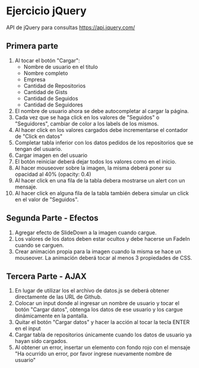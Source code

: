 # Ejercicio jQuery

API de jQuery para consultas https://api.jquery.com/

## Primera parte
1. Al tocar el botón "Cargar":
    - Nombre de usuario en el titulo
    - Nombre completo
    - Empresa
    - Cantidad de Repositorios
    - Cantidad de Gists
    - Cantidad de Seguidos
    - Cantidad de Seguidores
2. El nombre de usuario ahora se debe autocompletar al cargar la página.
3. Cada vez que se haga click en los valores de "Seguidos" o "Seguidores", cambiar de color a los labels de los mismos.
4. Al hacer click en los valores cargados debe incrementarse el contador de "Click en datos"
5. Completar tabla inferior con los datos pedidos de los repositorios que se tengan del usuario.
6. Cargar imagen en del usuario
7. El botón reiniciar deberá dejar todos los valores como en el inicio.
8. Al hacer mouseover sobre la imagen, la misma deberá poner su opacidad al 40% (opacity: 0.4)
9. Al hacer click en una fila de la tabla debera mostrarse un alert con un mensaje.
10. Al hacer click en alguna fila de la tabla también debera simular un click en el valor de "Seguidos".

## Segunda Parte - Efectos
1. Agregar efecto de SlideDown a la imagen cuando cargue.
2. Los valores de los datos deben estar ocultos y debe hacerse un FadeIn cuando se carguen.
3. Crear animación propia para la imagen cuando la misma se hace un mouseover. La animación deberá tocar al menos 3 propiedades de CSS.

## Tercera Parte - AJAX
1. En lugar de utilizar los el archivo de datos.js se deberá obtener directamente de las URL de Github.
2. Colocar un input donde al ingresar un nombre de usuario y tocar el botón "Cargar datos", obtenga los datos de ese usuario y los cargue dinámicamente en la pantalla.
3. Quitar el botón "Cargar datos" y hacer la acción al tocar la tecla ENTER en el input
4. Cargar tabla de repositorios únicamente cuando los datos de usuario ya hayan sido cargados.
5. Al obtener un error, insertar un elemento con fondo rojo con el mensaje "Ha ocurrido un error, por favor ingrese nuevamente nombre de usuario"